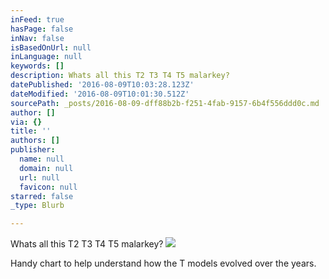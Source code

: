 ```yaml
---
inFeed: true
hasPage: false
inNav: false
isBasedOnUrl: null
inLanguage: null
keywords: []
description: Whats all this T2 T3 T4 T5 malarkey?
datePublished: '2016-08-09T10:03:28.123Z'
dateModified: '2016-08-09T10:01:30.512Z'
sourcePath: _posts/2016-08-09-dff88b2b-f251-4fab-9157-6b4f556ddd0c.md
author: []
via: {}
title: ''
authors: []
publisher:
  name: null
  domain: null
  url: null
  favicon: null
starred: false
_type: Blurb

---
```

Whats all this T2 T3 T4 T5 malarkey?
![](https://the-grid-user-content.s3-us-west-2.amazonaws.com/22da2ff3-e240-4e1b-ad4c-51c791c09843.jpg)

Handy chart to help understand how the T models evolved over the years.